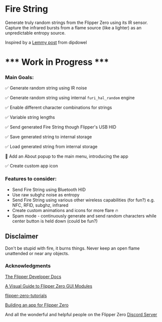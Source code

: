 # Fire String
Generate truly random strings from the Flipper Zero using its IR sensor. Capture the infrared bursts from a flame source (like a lighter) as an unpredictable entropy source.

Inspired by a [Lemmy post](https://lemmy.dbzer0.com/post/29276607) from dipdowel

# *** Work in Progress ***

### Main Goals:
:white_check_mark: Generate random string using IR noise

:white_check_mark: Generate random string using internal `furi_hal_random` engine

:white_check_mark: Enable different character combinations for strings

:white_check_mark: Variable string lengths

:white_check_mark: Send generated Fire String though Flipper's USB HID

:white_check_mark: Save generated string to internal storage

:white_check_mark: Load generated string from internal storage

:black_square_button: Add an About popup to the main menu, introducing the app

:white_check_mark: Create custom app icon

### Features to consider:
* Send Fire String using Bluetooth HID
* Use raw subghz noise as entropy
* Send Fire String using various other wireless capabilities (for fun?) e.g. NFC, RFID, subghz, infrared
* Create custom animations and icons for more flare 🔥
* Spam mode - continuously generate and send random characters while center button is held down (could be fun?)

## Disclaimer

Don't be stupid with fire, it burns things. Never keep an open flame unattended or near any objects.

### Acknowledgments
[The Flipper Developer Docs](https://developer.flipper.net/flipperzero/doxygen/)

[A Visual Guide to Flipper Zero GUI Modules](https://brodan.biz/blog/a-visual-guide-to-flipper-zero-gui-components/)

[flipper-zero-tutorials](https://github.com/jamisonderek/flipper-zero-tutorials)

[Building an app for Flipper Zero](https://instantiator.dev/post/flipper-zero-app-tutorial-01/])

And all the wonderful and helpful people on the Flipper Zero [Discord Server](https://flipperzero.one/discord) 

